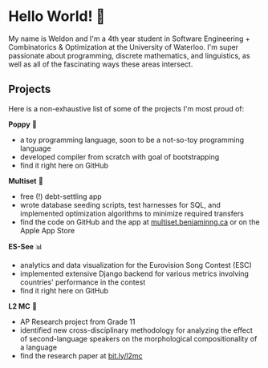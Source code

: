 # Hello World! 👋

My name is Weldon and I'm a 4th year student in Software Engineering + Combinatorics & Optimization at the University of Waterloo. I'm super passionate about programming, discrete mathematics, and linguistics, as well as all of the fascinating ways these areas intersect.

## Projects
Here is a non-exhaustive list of some of the projects I'm most proud of:

__Poppy__ 🐇
- a toy programming language, soon to be a not-so-toy programming language
- developed compiler from scratch with goal of bootstrapping
- find it right here on GitHub

__Multiset__ 💸
- free (!) debt-settling app
- wrote database seeding scripts, test harnesses for SQL, and implemented optimization algorithms to minimize required transfers
- find the code on GitHub and the app at [multiset.benjaminng.ca](https://multiset.benjaminng.ca/) or on the Apple App Store

__ES-See__ 📊
- analytics and data visualization for the Eurovision Song Contest (ESC)
- implemented extensive Django backend for various metrics involving countries' performance in the contest
- find it right here on GitHub

__L2 MC__ 💬
- AP Research project from Grade 11
- identified new cross-disciplinary methodology for analyzing the effect of second-language speakers on the morphological compositionality of a language
- find the research paper at [bit.ly/l2mc](https://bit.ly/l2mc)
<!--
**weldon-s/weldon-s** is a ✨ _special_ ✨ repository because its `README.md` (this file) appears on your GitHub profile.

Here are some ideas to get you started:

- 🔭 I’m currently working on ...
- 🌱 I’m currently learning ...
- 👯 I’m looking to collaborate on ...
- 🤔 I’m looking for help with ...
- 💬 Ask me about ...
- 📫 How to reach me: ...
- 😄 Pronouns: ...
- ⚡ Fun fact: ...
-->
